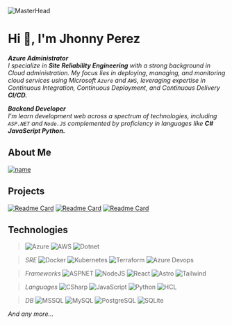 ![MasterHead](https://1.bp.blogspot.com/-7A4WynwLsMw/XbBpCXG8fHI/AAAAAAAAMt4/uOa1bpLskYgrwGbllhSu2SDj_Mig8SXJQCLcBGAsYHQ/s1600/2000_600px.gif)
# Hi 👋, I'm Jhonny Perez
***Azure Administrator***   
*I specialize in **Site Reliability Engineering** with a strong background in Cloud administration. My focus lies in deploying, managing, and monitoring cloud services using Microsoft `Azure` and `AWS`, leveraging expertise in Continuous Integration, Continuous Deployment, and Continuous Delivery **CI/CD.***

***Backend Developer***   
*I'm learn development web across a spectrum of technologies, including `ASP.NET` and `Node.JS` complemented by proficiency in languages like **C# JavaScript Python.***

## About Me
[![name](https://img.shields.io/badge/LinkedIn-jhonnypz-white?&style=for-the-badge&logo=linkedin&labelColor=0A66C2)](https://linkedin.com/in/jhonnypz)
</br>

## Projects
[![Readme Card](https://github-readme-stats.vercel.app/api/pin/?username=jhonnypz&repo=Tools-SRE&theme=dark)](https://github.com/jhonnypz/Tools-SRE)
[![Readme Card](https://github-readme-stats.vercel.app/api/pin/?username=jhonnypz&repo=Frameworks&theme=dark)](https://github.com/jhonnypz/Frameworks)
[![Readme Card](https://github-readme-stats.vercel.app/api/pin/?username=jhonnypz&repo=Weekly-Challenge-2022-CSharp&theme=dark)](https://github.com/jhonnypz/Weekly-Challenge-2022-CSharp)

## Technologies
>![Azure](https://img.shields.io/badge/Azure-0078D4?style=for-the-badge&logo=microsoftazure&logoColor=white&labelColor=101010)
![AWS](https://img.shields.io/badge/AWS-FF9900?style=for-the-badge&logo=amazonaws&logoColor=white&labelColor=101010)
![Dotnet](https://img.shields.io/badge/.NET-512BD4?style=for-the-badge&logo=dotnet&logoColor=white&labelColor=101010)

>*SRE* ![Docker](https://img.shields.io/badge/Docker-2496ED?style=for-the-badge&logo=docker&logoColor=white&labelColor=101010)
![Kubernetes](https://img.shields.io/badge/Kubernetes-326CE5?style=for-the-badge&logo=kubernetes&logoColor=white&labelColor=101010)
![Terraform](https://img.shields.io/badge/Terraform-844FBA?style=for-the-badge&logo=terraform&logoColor=white&labelColor=101010)
![Azure Devops](https://img.shields.io/badge/Azure_Devops-0078D7?style=for-the-badge&logo=azuredevops&logoColor=white&labelColor=101010)

>*Frameworks* ![ASPNET](https://img.shields.io/badge/ASP.NET-512BD4?style=for-the-badge&logo=dotnet&logoColor=white&labelColor=101010)
![NodeJS](https://img.shields.io/badge/Node.JS-339933?style=for-the-badge&logo=nodedotjs&logoColor=white&labelColor=101010)
![React](https://img.shields.io/badge/React-61DAFB?style=for-the-badge&logo=react&logoColor=white&labelColor=101010)
![Astro](https://img.shields.io/badge/Astro-BC52EE?style=for-the-badge&logo=astro&logoColor=white&labelColor=101010)
![Tailwind](https://img.shields.io/badge/Tailwindcss-06B6D4?style=for-the-badge&logo=tailwindcss&logoColor=white&labelColor=101010)

>*Languages* ![CSharp](https://img.shields.io/badge/C--Sharp-512BD4?style=for-the-badge&logo=csharp&logoColor=white&labelColor=101010)
![JavaScript](https://img.shields.io/badge/JavaScript-F7DF1E?style=for-the-badge&logo=javascript&logoColor=white&labelColor=101010)
![Python](https://img.shields.io/badge/Python-gree?style=for-the-badge&logo=python&logoColor=white&labelColor=101010)
![HCL](https://img.shields.io/badge/HCL-006BB6?style=for-the-badge&logo=hashicorp&logoColor=white&labelColor=101010)

>*DB* ![MSSQL](https://img.shields.io/badge/MSSQL-4479A1?style=for-the-badge&logo=microsoftsqlserver&logoColor=white&labelColor=101010)
![MySQL](https://img.shields.io/badge/MySQL-4479A1?style=for-the-badge&logo=mysql&logoColor=white&labelColor=101010)
![PostgreSQL](https://img.shields.io/badge/PostgreSQL-4169E1?style=for-the-badge&logo=postgresql&logoColor=white&labelColor=101010)
![SQLite](https://img.shields.io/badge/SQLite-003B57?style=for-the-badge&logo=sqlite&logoColor=white&labelColor=101010)

*And any more...*
